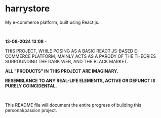 # harrystore
My e-commerce platform, built using React.js. 

<br>

<b>13-08-2024 13:08</b> - <p>THIS PROJECT, WHILE POSING AS A BASIC REACT.JS-BASED E-COMMERCE PLATFORM, MAINLY ACTS AS A PARODY OF THE THEORIES SURROUNDING THE DARK WEB, AND THE BLACK MARKET.</p>
<p><b>ALL "PRODUCTS" IN THIS PROJECT ARE IMAGINARY.</b></p>
<p><b>RESEMBLANCE TO ANY REAL-LIFE ELEMENTS, ACTIVE OR DEFUNCT IS PURELY COINCIDENTAL.</b></p>
<br>
<p>This README file will document the entire progress of building this personal/passion project.</p>

<br>


